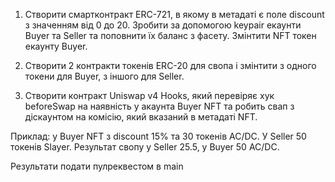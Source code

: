 1. Створити смартконтракт ERC-721, в якому в метадаті є поле discount з значенням від 0 до 20. Зробити за допомогою keypair екаунти Buyer та Seller та поповнити їх баланс з фасету. Змінтити NFT токен екаунту Buyer. 

2. Створити 2 контракти токенів ERC-20 для свопа і змінтити з одного токени для Buyer, з іншого для Seller. 

3. Створити контракт Uniswap v4 Hooks, який перевіряє хук beforeSwap на наявність у акаунта Buyer NFT та робить свап з діскаунтом на комісію, який вказаний в метадаті NFT. 

Приклад: у Buyer NFT з discount 15% та 30 токенів AC/DC. У Seller 50 токенів Slayer. Результат свопу у Seller 25.5, у Buyer 50 AC/DC.

Результати подати пулреквестом в main

